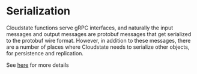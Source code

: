 # Serialization

Cloudstate functions serve gRPC interfaces, and naturally the input messages and output messages are protobuf messages that get serialized to the protobuf wire format. However, in addition to these messages, there are a number of places where Cloudstate needs to serialize other objects, for persistence and replication.

See [here](https://cloudstate.io/docs/src/main/paradox/user/lang/java/serialization.md) for more details